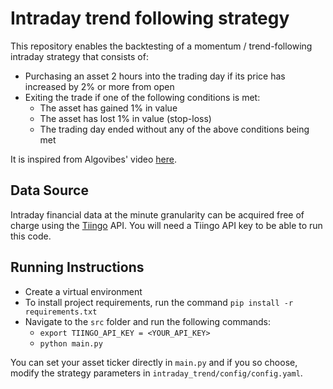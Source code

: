 # Intraday trend following strategy

This repository enables the backtesting of a momentum / trend-following intraday strategy that consists of:
- Purchasing an asset 2 hours into the trading day if its price has increased by 2% or more from open
- Exiting the trade if one of the following conditions is met:
  - The asset has gained 1% in value 
  - The asset has lost 1% in value (stop-loss)
  - The trading day ended without any of the above conditions being met

It is inspired from Algovibes' video [here](https://www.youtube.com/watch?v=BhOdgrxWi5c).

## Data Source
Intraday financial data at the minute granularity can be acquired free of charge using the [Tiingo](https://www.tiingo.com/) API. 
You will need a Tiingo API key to be able to run this code.  

## Running Instructions
- Create a virtual environment 
- To install project requirements, run the command `pip install -r requirements.txt`
- Navigate to the `src` folder and run the following commands:
  - `export TIINGO_API_KEY = <YOUR_API_KEY>`
  - `python main.py`

You can set your asset ticker directly in `main.py` and if you so choose, modify the strategy parameters in `intraday_trend/config/config.yaml`.

